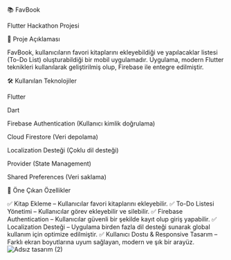 📚 FavBook

Flutter Hackathon Projesi

📌 Proje Açıklaması

FavBook, kullanıcıların favori kitaplarını ekleyebildiği ve yapılacaklar listesi (To-Do List) oluşturabildiği bir mobil uygulamadır. Uygulama, modern Flutter teknikleri kullanılarak geliştirilmiş olup, Firebase ile entegre edilmiştir.

🛠 Kullanılan Teknolojiler

Flutter

Dart

Firebase Authentication (Kullanıcı kimlik doğrulama)

Cloud Firestore (Veri depolama)

Localization Desteği (Çoklu dil desteği)

Provider (State Management)

Shared Preferences (Veri saklama)

🔹 Öne Çıkan Özellikler

✅ Kitap Ekleme – Kullanıcılar favori kitaplarını ekleyebilir.
✅ To-Do Listesi Yönetimi – Kullanıcılar görev ekleyebilir ve silebilir.
✅ Firebase Authentication – Kullanıcılar güvenli bir şekilde kayıt olup giriş yapabilir.
✅ Localization Desteği – Uygulama birden fazla dil desteği sunarak global kullanım için optimize edilmiştir.
✅ Kullanıcı Dostu & Responsive Tasarım – Farklı ekran boyutlarına uyum sağlayan, modern ve şık bir arayüz.
![Adsız tasarım (2)](https://github.com/user-attachments/assets/882d7d58-56f5-4851-9012-c7440c77233f)


